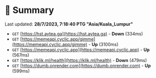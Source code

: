 # 📖 Summary
Last updated: **28/7/2023, 7:18:40 PTG "Asia/Kuala_Lumpur"**

- `GET` [https://hst.aytea.ga](https://hst.aytea.ga) - **Down** (334ms)
- `GET` [https://memeapi.cyclic.app/gimme](https://memeapi.cyclic.app/gimme) - **Up** (3100ms)
- `GET` [https://memeapi.cyclic.app](https://memeapi.cyclic.app) - **Up** (567ms)
- `GET` [https://klik.ml/health](https://klik.ml/health) - **Down** (479ms)
- `GET` [https://dumb.onrender.com](https://dumb.onrender.com) - **Up** (599ms)
